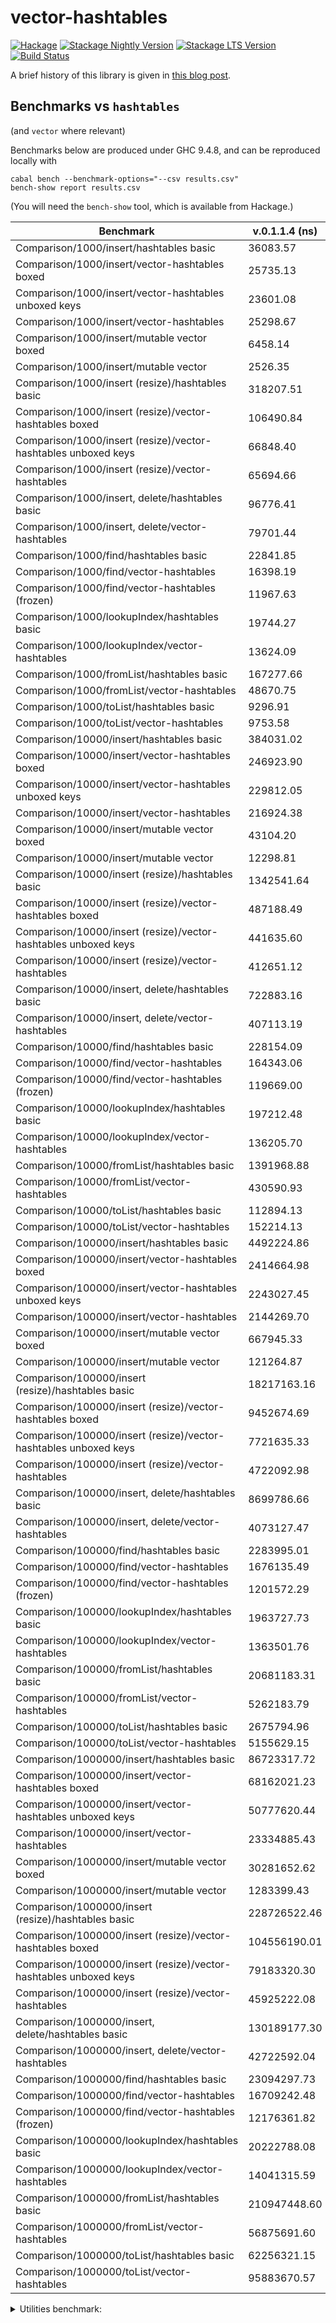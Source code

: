 # vector-hashtables


[![Hackage](https://img.shields.io/hackage/v/vector-hashtables.svg?label=Hackage)](https://hackage.haskell.org/package/vector-hashtables)
[![Stackage Nightly Version](https://www.stackage.org/package/vector-hashtables/badge/nightly?label=Stackage/Nightly)](https://www.stackage.org/package/vector-hashtables)
[![Stackage LTS Version](https://www.stackage.org/package/vector-hashtables/badge/lts?label=Stackage/LTS)](https://www.stackage.org/package/vector-hashtables)
[![Build Status](https://github.com/klapaucius/vector-hashtables/workflows/Haskell-CI/badge.svg)](https://github.com/klapaucius/vector-hashtables/actions?query=workflow%3Ahaskell-ci)

A brief history of this library is given in [this blog post](https://an-pro.org/posts/12-vector-hashtables.html).

## Benchmarks vs `hashtables`

(and `vector` where relevant)

Benchmarks below are produced under GHC 9.4.8, and can be reproduced locally with

```shellsession
cabal bench --benchmark-options="--csv results.csv"
bench-show report results.csv
```
(You will need the `bench-show` tool, which is available from Hackage.)


| Benchmark | v.0.1.1.4 (ns) | current (ns) |
| ----------------------------------------------------------------- | ------------ | ------------ | 
| Comparison/1000/insert/hashtables basic                              | 36083.57 | 36907.68 |
| Comparison/1000/insert/vector-hashtables boxed                       | 25735.13 | 17055.86 |
| Comparison/1000/insert/vector-hashtables unboxed keys                | 23601.08 | 15333.05 |
| Comparison/1000/insert/vector-hashtables                             | 25298.67 | 13881.72 |
| Comparison/1000/insert/mutable vector boxed                           | 6458.14 | 3658.16 |
| Comparison/1000/insert/mutable vector                                 | 2526.35 | 1282.13 |
| Comparison/1000/insert (resize)/hashtables basic                    | 318207.51 | 159834.87 |
| Comparison/1000/insert (resize)/vector-hashtables boxed             | 106490.84 | 25900.28 |
| Comparison/1000/insert (resize)/vector-hashtables unboxed keys       | 66848.40 | 25382.56 |
| Comparison/1000/insert (resize)/vector-hashtables                    | 65694.66 | 21393.31 |
| Comparison/1000/insert, delete/hashtables basic                      | 96776.41 | 72615.51 |
| Comparison/1000/insert, delete/vector-hashtables                     | 79701.44 | 20920.26 |
| Comparison/1000/find/hashtables basic                                | 22841.85 | 23678.93 |
| Comparison/1000/find/vector-hashtables                               | 16398.19 | 5586.93 |
| Comparison/1000/find/vector-hashtables (frozen)                      | 11967.63 | 3128.18 |
| Comparison/1000/lookupIndex/hashtables basic                         | 19744.27 | 19209.79 |
| Comparison/1000/lookupIndex/vector-hashtables                        | 13624.09 | 4978.75 |
| Comparison/1000/fromList/hashtables basic                           | 167277.66 | 162920.75 |
| Comparison/1000/fromList/vector-hashtables                           | 48670.75 | 25283.17 |
| Comparison/1000/toList/hashtables basic                               | 9296.91 | 9286.65 |
| Comparison/1000/toList/vector-hashtables                              | 9753.58 | 10022.51 |
| Comparison/10000/insert/hashtables basic                            | 384031.02 | 373885.01 |
| Comparison/10000/insert/vector-hashtables boxed                     | 246923.90 | 175892.73 |
| Comparison/10000/insert/vector-hashtables unboxed keys              | 229812.05 | 147689.46 |
| Comparison/10000/insert/vector-hashtables                           | 216924.38 | 128417.71 |
| Comparison/10000/insert/mutable vector boxed                         | 43104.20 | 42712.36 |
| Comparison/10000/insert/mutable vector                               | 12298.81 | 12193.85 |
| Comparison/10000/insert (resize)/hashtables basic                  | 1342541.64 | 1378595.70 |
| Comparison/10000/insert (resize)/vector-hashtables boxed            | 487188.49 | 273187.43 |
| Comparison/10000/insert (resize)/vector-hashtables unboxed keys     | 441635.60 | 242659.06 |
| Comparison/10000/insert (resize)/vector-hashtables                  | 412651.12 | 188011.22 |
| Comparison/10000/insert, delete/hashtables basic                    | 722883.16 | 736250.66 |
| Comparison/10000/insert, delete/vector-hashtables                   | 407113.19 | 200643.92 |
| Comparison/10000/find/hashtables basic                              | 228154.09 | 232874.24 |
| Comparison/10000/find/vector-hashtables                             | 164343.06 | 55693.39 |
| Comparison/10000/find/vector-hashtables (frozen)                    | 119669.00 | 31291.02 |
| Comparison/10000/lookupIndex/hashtables basic                       | 197212.48 | 191707.57 |
| Comparison/10000/lookupIndex/vector-hashtables                      | 136205.70 | 49762.50 |
| Comparison/10000/fromList/hashtables basic                         | 1391968.88 | 1562065.86 |
| Comparison/10000/fromList/vector-hashtables                         | 430590.93 | 233128.12 |
| Comparison/10000/toList/hashtables basic                            | 112894.13 | 114543.83 |
| Comparison/10000/toList/vector-hashtables                           | 152214.13 | 154034.89 |
| Comparison/100000/insert/hashtables basic                          | 4492224.86 | 4546924.57 |
| Comparison/100000/insert/vector-hashtables boxed                   | 2414664.98 | 1767261.44 |
| Comparison/100000/insert/vector-hashtables unboxed keys            | 2243027.45 | 1476174.02 |
| Comparison/100000/insert/vector-hashtables                         | 2144269.70 | 1272101.52 |
| Comparison/100000/insert/mutable vector boxed                       | 667945.33 | 666673.13 |
| Comparison/100000/insert/mutable vector                             | 121264.87 | 123138.53 |
| Comparison/100000/insert (resize)/hashtables basic                | 18217163.16 | 18777839.68 |
| Comparison/100000/insert (resize)/vector-hashtables boxed          | 9452674.69 | 7287443.14 |
| Comparison/100000/insert (resize)/vector-hashtables unboxed keys   | 7721635.33 | 5698107.38 |
| Comparison/100000/insert (resize)/vector-hashtables                | 4722092.98 | 2574932.04 |
| Comparison/100000/insert, delete/hashtables basic                  | 8699786.66 | 8790937.73 |
| Comparison/100000/insert, delete/vector-hashtables                 | 4073127.47 | 2010559.30 |
| Comparison/100000/find/hashtables basic                            | 2283995.01 | 2346364.66 |
| Comparison/100000/find/vector-hashtables                           | 1676135.49 | 588427.30 |
| Comparison/100000/find/vector-hashtables (frozen)                  | 1201572.29 | 319639.97 |
| Comparison/100000/lookupIndex/hashtables basic                     | 1963727.73 | 1931036.13 |
| Comparison/100000/lookupIndex/vector-hashtables                    | 1363501.76 | 499992.98 |
| Comparison/100000/fromList/hashtables basic                       | 20681183.31 | 30059346.94 |
| Comparison/100000/fromList/vector-hashtables                       | 5262183.79 | 3945839.47 |
| Comparison/100000/toList/hashtables basic                          | 2675794.96 | 2702739.12 |
| Comparison/100000/toList/vector-hashtables                         | 5155629.15 | 5118781.70 |
| Comparison/1000000/insert/hashtables basic                        | 86723317.72 | 85752701.43 |
| Comparison/1000000/insert/vector-hashtables boxed                 | 68162021.23 | 75667649.90 |
| Comparison/1000000/insert/vector-hashtables unboxed keys          | 50777620.44 | 46615543.58 |
| Comparison/1000000/insert/vector-hashtables                       | 23334885.43 | 16025927.63 |
| Comparison/1000000/insert/mutable vector boxed                    | 30281652.62 | 32068295.04 |
| Comparison/1000000/insert/mutable vector                           | 1283399.43 | 1393859.51 |
| Comparison/1000000/insert (resize)/hashtables basic              | 228726522.46 | 282346897.14 |
| Comparison/1000000/insert (resize)/vector-hashtables boxed       | 104556190.01 | 84385042.40 |
| Comparison/1000000/insert (resize)/vector-hashtables unboxed keys | 79183320.30 | 62413398.66 |
| Comparison/1000000/insert (resize)/vector-hashtables              | 45925222.08 | 28777902.04 |
| Comparison/1000000/insert, delete/hashtables basic               | 130189177.30 | 134399640.44 |
| Comparison/1000000/insert, delete/vector-hashtables               | 42722592.04 | 23648387.28 |
| Comparison/1000000/find/hashtables basic                          | 23094297.73 | 24583079.42 |
| Comparison/1000000/find/vector-hashtables                         | 16709242.48 | 6178348.57 |
| Comparison/1000000/find/vector-hashtables (frozen)                | 12176361.82 | 3425505.60 |
| Comparison/1000000/lookupIndex/hashtables basic                   | 20222788.08 | 19753759.16 |
| Comparison/1000000/lookupIndex/vector-hashtables                  | 14041315.59 | 5357116.98 |
| Comparison/1000000/fromList/hashtables basic                     | 210947448.60 | 222974094.62 |
| Comparison/1000000/fromList/vector-hashtables                     | 56875691.60 | 49212505.34 |
| Comparison/1000000/toList/hashtables basic                        | 62256321.15 | 66351583.99 |
| Comparison/1000000/toList/vector-hashtables                       | 95883670.57 | 98441804.39 |

<details><summary>Utilities benchmark:</summary>

| Benchmark | v.0.1.1.4 (ns) | current (ns) |
| --------- | -------------- | ------------ |
| Utilities/1000/at'                                                   | 14554.08 | 4755.41 |
| Utilities/1000/insert                                                | 16704.55 | 6842.45 |
| Utilities/1000/delete                                                | 11166.80 | 3959.44 |
| Utilities/1000/lookup                                                | 14510.59 | 5161.87 |
| Utilities/1000/lookup'                                               | 14181.87 | 4739.19 |
| Utilities/1000/lookupIndex                                           | 17171.76 | 4196.40 |
| Utilities/1000/null                                                      | 7.19 | 7.92 |
| Utilities/1000/length                                                    | 7.31 | 7.41 |
| Utilities/1000/size                                                      | 6.85 | 6.53 |
| Utilities/1000/member                                                | 17364.48 | 4344.27 |
| Utilities/1000/findWithDefault                                       | 15747.10 | 4802.97 |
| Utilities/1000/upsert                                                | 32633.25 | 12708.79 |
| Utilities/1000/alter                                                 | 31908.54 | 11109.48 |
| Utilities/1000/alterM                                                | 32564.14 | 11110.53 |
| Utilities/1000/union                                                 | 46432.10 | 29468.82 |
| Utilities/1000/difference                                            | 25741.68 | 16296.53 |
| Utilities/1000/intersection                                          | 58828.38 | 38587.57 |
| Utilities/1000/fromList                                              | 45355.85 | 26156.93 |
| Utilities/1000/toList                                                 | 9626.89 | 10101.05 |
| Utilities/10000/at'                                                 | 147509.66 | 48699.88 |
| Utilities/10000/insert                                              | 171201.56 | 68568.34 |
| Utilities/10000/delete                                              | 111650.42 | 39392.43 |
| Utilities/10000/lookup                                              | 149138.47 | 49800.41 |
| Utilities/10000/lookup'                                             | 144283.31 | 46886.69 |
| Utilities/10000/lookupIndex                                         | 172630.09 | 40088.94 |
| Utilities/10000/null                                                     | 7.20 | 7.24 |
| Utilities/10000/length                                                   | 7.30 | 6.77 |
| Utilities/10000/size                                                     | 6.87 | 6.43 |
| Utilities/10000/member                                              | 170650.68 | 43369.07 |
| Utilities/10000/findWithDefault                                     | 157236.92 | 49471.03 |
| Utilities/10000/upsert                                              | 329212.06 | 125290.78 |
| Utilities/10000/alter                                               | 322814.62 | 111817.84 |
| Utilities/10000/alterM                                              | 330094.30 | 112444.63 |
| Utilities/10000/union                                               | 478541.46 | 329790.79 |
| Utilities/10000/difference                                          | 295042.17 | 193790.26 |
| Utilities/10000/intersection                                        | 644396.71 | 419483.32 |
| Utilities/10000/fromList                                            | 494164.34 | 331449.21 |
| Utilities/10000/toList                                              | 151375.79 | 167580.99 |
| Utilities/100000/at'                                               | 1491045.70 | 495418.68 |
| Utilities/100000/insert                                            | 1741058.94 | 765507.51 |
| Utilities/100000/delete                                            | 1127146.84 | 436707.82 |
| Utilities/100000/lookup                                            | 1601916.69 | 562205.51 |
| Utilities/100000/lookup'                                           | 1441526.57 | 488540.28 |
| Utilities/100000/lookupIndex                                       | 1763172.42 | 405596.28 |
| Utilities/100000/null                                                    | 7.19 | 7.26 |
| Utilities/100000/length                                                  | 7.38 | 7.17 |
| Utilities/100000/size                                                    | 6.92 | 6.83 |
| Utilities/100000/member                                            | 1740066.09 | 464281.90 |
| Utilities/100000/findWithDefault                                   | 1577458.36 | 489790.85 |
| Utilities/100000/upsert                                            | 3383104.75 | 1265454.18 |
| Utilities/100000/alter                                             | 3329820.09 | 1211692.27 |
| Utilities/100000/alterM                                            | 3356140.57 | 1220060.24 |
| Utilities/100000/union                                             | 5563999.76 | 3705665.39 |
| Utilities/100000/difference                                        | 6372930.19 | 5630405.29 |
| Utilities/100000/intersection                                     | 12353680.59 | 9595098.36 |
| Utilities/100000/fromList                                          | 5161712.37 | 3685646.90 |
| Utilities/100000/toList                                            | 5109243.49 | 5118785.28 |
| Utilities/1000000/at'                                             | 14831244.23 | 5055419.26 |
| Utilities/1000000/insert                                          | 17633535.06 | 7209602.12 |
| Utilities/1000000/delete                                          | 11251853.98 | 4072535.57 |
| Utilities/1000000/lookup                                          | 15169518.90 | 5208497.64 |
| Utilities/1000000/lookup'                                         | 14532451.21 | 4929673.79 |
| Utilities/1000000/lookupIndex                                     | 17529914.96 | 4216663.23 |
| Utilities/1000000/null                                                   | 7.20 | 7.25 |
| Utilities/1000000/length                                                 | 7.30 | 6.81 |
| Utilities/1000000/size                                                   | 6.86 | 6.43 |
| Utilities/1000000/member                                          | 17461069.35 | 4604944.15 |
| Utilities/1000000/findWithDefault                                 | 15945541.78 | 5058608.89 |
| Utilities/1000000/upsert                                          | 34444162.79 | 12052143.01 |
| Utilities/1000000/alter                                           | 33820504.88 | 11842773.92 |
| Utilities/1000000/alterM                                          | 33991841.71 | 11908234.12 |
| Utilities/1000000/union                                           | 59911378.73 | 44470700.12 |
| Utilities/1000000/difference                                     | 117323371.53 | 107670945.26 |
| Utilities/1000000/intersection                                   | 195009586.71 | 161847790.47 |
| Utilities/1000000/fromList                                        | 97086662.77 | 52734408.34 |
| Utilities/1000000/toList                                         | 166554860.99 | 99619875.06 |

</details>
